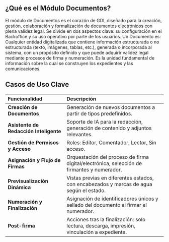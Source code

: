 ## ¿Qué es el Módulo Documentos?
El módulo de Documentos es el corazón de GDI, diseñado para la creación, gestión, colaboración y formalización de documentos electrónicos con plena validez legal. Se divide en dos aspectos clave: su configuración en el Backoffice y su uso operativo por parte de los usuarios.
Un Documento es:
Cualquier entidad digitalizada que contiene información estructurada o no estructurada (texto, imágenes, tablas, etc.), generada o incorporada al sistema, con un propósito definido y que puede adquirir validez legal mediante procesos de firma y numeración. Es la unidad fundamental de información sobre la cual se construyen los expedientes y las comunicaciones.

## Casos de Uso Clave

| Funcionalidad | Descripción |
| :---- | :---- |
| **Creación de Documentos** | Generación de nuevos documentos a partir de tipos predefinidos. |
| **Asistente de Redacción Inteligente** | Soporte de IA para la redacción, generación de contenido y adjuntos relevantes. |
| **Gestión de Permisos y Acceso** | Roles: Editor, Comentador, Lector, Sin acceso. |
| **Asignación y Flujo de Firmas** | Orquestación del proceso de firma digital/electrónica, selección de firmantes y numerador. |
| **Previsualización Dinámica** | Vistas previas en diferentes estados, con encabezados y marcas de agua según el estado. |
| **Numeración y Finalización** | Asignación de identificadores únicos y sellado del documento al firmar el numerador. |
| **Post-firma** | Acciones tras la finalización: solo lectura, descarga, impresión, vinculación a expediente. |


